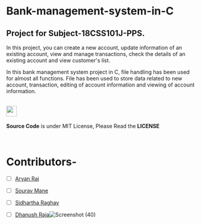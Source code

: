 # Bank-management-system-in-C

## Project for Subject-18CSS101J-PPS.
In this project, you can create a new account, update information of an existing account, view and manage transactions, check the details of an existing account and view customer's list.



In this bank management system project in C, file handling has been used for almost all functions. File has been used to store data related to new account, transaction, editing of account information and viewing of account information.



 <div align="left">
 <p>
 <br>
   <img src="https://img.shields.io/badge/License-MIT-yellow.svg?logo=Microsoft%20Word&style=for-the-badge" height="28"/><br>
   <br><strong>Source Code</strong> is under MIT License, Please Read the <strong>LICENSE</strong>
  <p>
 </div>
 <br>

# Contributors-
- [ ] [Aryan Raj](https://github.com/aryanraj2713)
- [ ] [Sourav Mane](https://github.com/SouravMane333)
- [ ] [Sidhartha Raghav](https://github.com/OpSiDop)
- [ ] [Dhanush Raja](https://github.com/sn4149)![Screenshot (40)](https://user-images.githubusercontent.com/93781577/176097088-f0858108-c1dc-4f89-8576-a4d66607b3d7.png)

